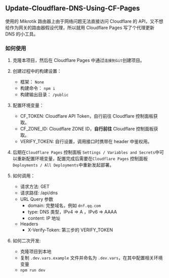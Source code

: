 ## Update-Cloudflare-DNS-Using-CF-Pages

使用的 Mikrotik 路由器上由于网络问题无法直接访问 Cloudflare 的 API，又不想给作为网关的路由器假设代理，所以就用 Cloudflare Pages 写了个代理更新 DNS 的小工具。

### 如何使用


1. 克隆本项目，然后在 Cloudflare Pages 中通过`连接到Git`创建项目。

2. 创建过程中的构建设置：

    + 框架：         `None`
    + 构建命令：     `npm i`
    + 构建输出目录： `/public`

3. 配置环境变量：
    + CF_TOKEN: Cloudflare API Token，自行前往 Cloudflare 控制面板获取。
    + CF_ZONE_ID:  Cloudflare ZONE ID，**自行前往** Cloudflare 控制面板获取。
    + VERIFY_TOKEN:  自行设置，调用接口时携带在 header 中鉴权用。

4. 后期在`Cloudflare Pages` 控制面板 `Settings / Variables and Secrets`中可以重新配置环境变量，配置完成后需要在`Cloudflare Pages` 控制面板 `Deployments / All Deployments`中重新发起部署。


5. 如何调用：
    + 请求方法: GET
    + 请求路径: /api/dns
    + URL Query 参数
      + domain: 完整域名，例如 `dnf.qq.com`
      + type: DNS 类型，IPv4 => A ，IPv6 => AAAA
      + content: IP 地址
    + Headers
      + X-Verify-Token: 第三步的 VERIFY_TOKEN

6. 如何二次开发:
   + 克隆项目到本地
   + 复制 `.dev.vars.example` 文件并命名为 `.dev.vars`，在其中配置相关环境变量
   + `npm run dev`